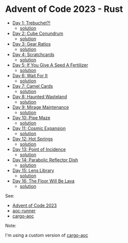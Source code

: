 # Advent of Code 2023 - Rust

- [Day 1: Trebuchet?!](https://adventofcode.com/2023/day/1)
  - [solution](src/day01.rs)
- [Day 2: Cube Conundrum](https://adventofcode.com/2023/day/2)
  - [solution](src/day02.rs)
- [Day 3: Gear Ratios](https://adventofcode.com/2023/day/3)
  - [solution](src/day03.rs)
- [Day 4: Scratchcards](https://adventofcode.com/2023/day/4)
  - [solution](src/day04.rs)
- [Day 5: If You Give A Seed A Fertilizer](https://adventofcode.com/2023/day/5)
  - [solution](src/day05.rs)
- [Day 6: Wait For It](https://adventofcode.com/2023/day/6)
  - [solution](src/day06.rs)
- [Day 7: Camel Cards](https://adventofcode.com/2023/day/7)
  - [solution](src/day07.rs)
- [Day 8: Haunted Wasteland](https://adventofcode.com/2023/day/8)
  - [solution](src/day08.rs)
- [Day 9: Mirage Maintenance](https://adventofcode.com/2023/day/9)
  - [solution](src/day09.rs)
- [Day 10: Pipe Maze](https://adventofcode.com/2023/day/10)
  - [solution](src/day10.rs)
- [Day 11: Cosmic Expansion](https://adventofcode.com/2023/day/11)
  - [solution](src/day11.rs)
- [Day 12: Hot Springs](https://adventofcode.com/2023/day/12)
  - [solution](src/day12.rs)
- [Day 13: Point of Incidence](https://adventofcode.com/2023/day/13)
  - [solution](src/day13.rs)
- [Day 14: Parabolic Reflector Dish](https://adventofcode.com/2023/day/14)
  - [solution](src/day14.rs)
- [Day 15: Lens Library](https://adventofcode.com/2023/day/15)
  - [solution](src/day15.rs)
- [Day 16: The Floor Will Be Lava](https://adventofcode.com/2023/day/16)
  - [solution](src/day16.rs)
<!-- Insert before -->

See:

- [Advent of Code 2023](https://adventofcode.com/2023/)
- [aoc-runner](https://crates.io/crates/aoc-runner)
- [cargo-aoc](https://crates.io/crates/cargo-aoc)

Note:

I'm using a custom version of [cargo-aoc](https://github.com/pedantic79/cargo-aoc/tree/new-criterion)
